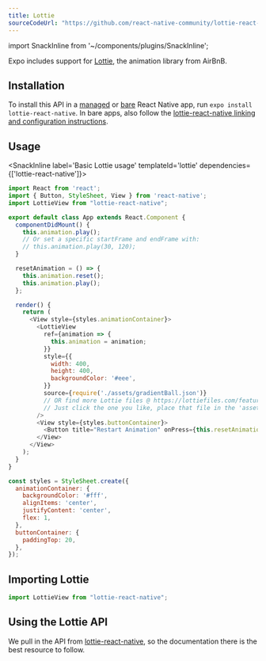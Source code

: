 ```yaml
---
title: Lottie
sourceCodeUrl: "https://github.com/react-native-community/lottie-react-native"
---
```


import SnackInline from '~/components/plugins/SnackInline';


Expo includes support for [Lottie](https://airbnb.design/lottie/), the animation library from AirBnB.

## Installation

To install this API in a [managed](../../introduction/managed-vs-bare/#managed-workflow) or [bare](../../introduction/managed-vs-bare/#bare-workflow) React Native app, run `expo install lottie-react-native`. In bare apps, also follow the [lottie-react-native linking and configuration instructions](https://github.com/react-native-community/lottie-react-native).

## Usage

<SnackInline label='Basic Lottie usage' templateId='lottie' dependencies={['lottie-react-native']}>

```javascript
import React from 'react';
import { Button, StyleSheet, View } from 'react-native';
import LottieView from "lottie-react-native";

export default class App extends React.Component {
  componentDidMount() {
    this.animation.play();
    // Or set a specific startFrame and endFrame with:
    // this.animation.play(30, 120);
  }

  resetAnimation = () => {
    this.animation.reset();
    this.animation.play();
  };

  render() {
    return (
      <View style={styles.animationContainer}>
        <LottieView
          ref={animation => {
            this.animation = animation;
          }}
          style={{
            width: 400,
            height: 400,
            backgroundColor: '#eee',
          }}
          source={require('./assets/gradientBall.json')}
          // OR find more Lottie files @ https://lottiefiles.com/featured
          // Just click the one you like, place that file in the 'assets' folder to the left, and replace the above 'require' statement
        />
        <View style={styles.buttonContainer}>
          <Button title="Restart Animation" onPress={this.resetAnimation} />
        </View>
      </View>
    );
  }
}

const styles = StyleSheet.create({
  animationContainer: {
    backgroundColor: '#fff',
    alignItems: 'center',
    justifyContent: 'center',
    flex: 1,
  },
  buttonContainer: {
    paddingTop: 20,
  },
});
```

</SnackInline>

## Importing Lottie

```javascript
import LottieView from "lottie-react-native";
```

## Using the Lottie API

We pull in the API from [lottie-react-native](https://github.com/airbnb/lottie-react-native#basic-usage), so the documentation there is the best resource to follow.
